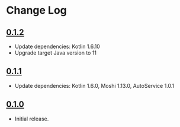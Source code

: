 Change Log
==========
## [0.1.2](https://github.com/onenowy/moshi-polymorphic-adapter/releases/tag/v0.1.2)

* Update dependencies: Kotlin 1.6.10
* Upgrade target Java version to 11

## [0.1.1](https://github.com/onenowy/moshi-polymorphic-adapter/releases/tag/v0.1.1)

* Update dependencies: Kotlin 1.6.0, Moshi 1.13.0, AutoService 1.0.1

## [0.1.0](https://github.com/onenowy/moshi-polymorphic-adapter/releases/tag/v0.1.0)

* Initial release.